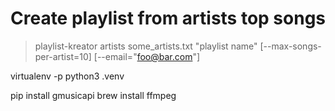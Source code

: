 # Create playlist from artists top songs

> playlist-kreator artists some_artists.txt "playlist name" [--max-songs-per-artist=10] [--email="foo@bar.com"]

virtualenv -p python3 .venv

pip install gmusicapi
brew install ffmpeg